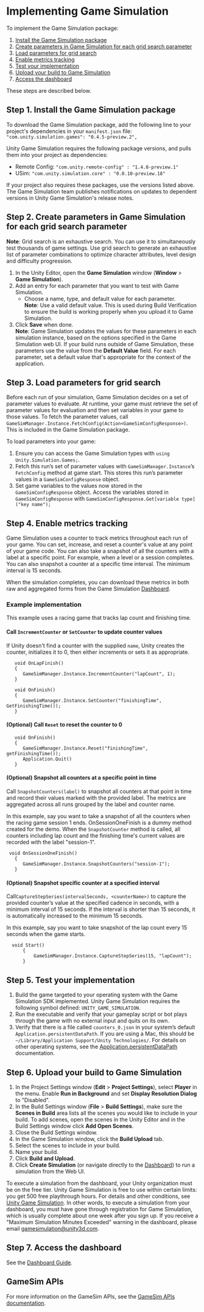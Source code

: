# Implementing Game Simulation

To implement the Game Simulation package:

1. [Install the Game Simulation package](#step-1-install-the-game-simulation-package)
2. [Create parameters in Game Simulation for each grid search parameter](#step-2-create-parameters-in-game-simulation-for-each-grid-search-parameter)
3. [Load parameters for grid search](#step-3-load-parameters-for-grid-search)
4. [Enable metrics tracking](#step-4-enable-metrics-tracking)
5. [Test your implementation](#step-5-test-your-implementation)
6. [Upload your build to Game Simulation](#step-6-upload-your-build-to-game-simulation)
7. [Access the dashboard](#step-7-access-the-dashboard)

These steps are described below.

## Step 1. Install the Game Simulation package
To download the Game Simulation package, add the following line to your project's dependencies in your `manifest.json` file: `"com.unity.simulation.games": "0.4.5-preview.2",`

Unity Game Simulation requires the following package versions, and pulls them into your project as dependencies:
* Remote Config: `"com.unity.remote-config" : "1.4.0-preview.1"`
* USim: `"com.unity.simulation.core" : "0.0.10-preview.18"`

If your project also requires these packages, use the versions listed above. The Game Simulation team publishes notifications on updates to dependent versions in Unity Game Simulation's release notes.

## Step 2. Create parameters in Game Simulation for each grid search parameter

**Note**: Grid search is an exhaustive search. You can use it to simultaneously test thousands of game settings. Use grid search to generate an exhaustive list of parameter combinations to optimize character attributes, level design and difficulty progression.

1. In the Unity Editor, open the **Game Simulation** window (**Window** > **Game Simulation**).
2. Add an entry for each parameter that you want to test with Game Simulation.
   - Choose a name, type, and default value for each parameter.<br />**Note**: Use a valid default value. This is used during Build Verification to ensure the build is working properly when you upload it to Game Simulation.
3. Click **Save** when done.<br />
**Note**: Game Simulation updates the values for these parameters in each simulation instance, based on the options specified in the Game Simulation web UI. If your build runs outside of Game Simulation, these parameters use the value from the **Default Value** field. For each parameter, set a default value that's appropriate for the context of the application. 

## Step 3. Load parameters for grid search
Before each run of your simulation, Game Simulation decides on a set of parameter values to evaluate. At runtime, your game must retrieve the set of parameter values for evaluation and then set variables in your game to those values. To fetch the parameter values, call `GameSimManager.Instance.FetchConfig(Action<GameSimConfigResponse>)`. This is included in the Game Simulation package. 

To load parameters into your game:
1. Ensure you can access the Game Simulation types with `using Unity.Simulation.Games;`.
2. Fetch this run’s set of parameter values with `GameSimManager.Instance`’s `FetchConfig` method at game start. This stores this run’s parameter values in a `GameSimConfigResponse` object.
3. Set game variables to the values now stored in the `GameSimConfigResponse` object. Access the variables stored in `GameSimConfigResponse` with
`GameSimConfigResponse.Get[variable type]("key name");`

## Step 4. Enable metrics tracking
Game Simulation uses a counter to track metrics throughout each run of your game. You can set, increase, and reset a counter's value at any point of your game code. You can also take a snapshot of all the counters with a label at a specific point. For example, when a level or a session completes. You can also snapshot a counter at a specific time interval. The minimum interval is 15 seconds. 

When the simulation completes, you can download these metrics in both raw and aggregated forms from the Game Simulation [Dashboard](https://gamesimulation.unity3d.com).


### Example implementation
This example uses a racing game that tracks lap count and finishing time.

#### Call `IncrementCounter` or `SetCounter` to update counter values 

If Unity doesn't find a counter with the supplied `name`, Unity creates the counter, initializes it to 0, then either increments or sets it as appropriate.
```
   void OnLapFinish()
   {        
      GameSimManager.Instance.IncrementCounter("lapCount", 1);
   }

   void OnFinish()
   {        
      GameSimManager.Instance.SetCounter("finishingTime", GetFinishingTime());
   }
```

#### (Optional) Call `Reset` to reset the counter to 0
```
   void OnFinish()
   {        
      GameSimManager.Instance.Reset("finishingTime", getFinishingTime());
      Application.Quit()
   }
```

#### (Optional) Snapshot all counters at a specific point in time

Call `SnapshotCounters(label)` to snapshot all counters at that point in time and record their values marked with the provided label. The metrics are aggregated across all runs grouped by the label and counter name.

In this example, say you want to take a snapshot of all the counters when the racing game session 1 ends. OnSessionOneFinish is a dummy method created for the demo. When the `SnapshotCounter` method is called, all counters including lap count and the finishing time's current values are recorded with the label "session-1".
```
 void OnSessionOneFinish()
   {        
      GameSimManager.Instance.SnapshotCounters("session-1");
   }
```

#### (Optional) Snapshot specific counter at a specified interval

Call`CaptureStepSeries(intervalSeconds, <counterName>)` to capture the provided counter’s value at the specified cadence in seconds, with a minimum interval of 15 seconds. If the interval is shorter than 15 seconds, it is automatically increased to the minimum 15 seconds.

In this example, say you want to take snapshot of the lap count every 15 seconds when the game starts.
```
  void Start()
      {
          GameSimManager.Instance.CaptureStepSeries(15, "lapCount");
      }
```

## Step 5. Test your implementation
1. Build the game targeted to your operating system with the Game Simulation SDK implemented. Unity Game Simulation requires the following symbol defined: `UNITY_GAME_SIMULATION`.
2. Run the executable and verify that your gameplay script or bot plays through the game with no external input and quits on its own.
3. Verify that there is a file called `counters_0.json` in your system’s default `Application.persistentDataPath`. If you are using a Mac, this should be `~/Library/Application Support/Unity Technologies/`. For details on other operating systems, see the [Application.persistentDataPath](https://docs.unity3d.com/ScriptReference/Application-persistentDataPath.html) documentation. 

## Step 6. Upload your build to Game Simulation
1. In the Project Settings window (**Edit** > **Project Settings**), select **Player** in the menu. Enable **Run in Background** and set **Display Resolution Dialog** to "Disabled".
2. In the Build Settings window (**File** > **Build Settings**), make sure the **Scenes in Build** area lists all the scenes you would like to include in your build. To add scenes, open the scenes in the Unity Editor and in the Build Settings window click **Add Open Scenes**.
3. Close the Build Settings window.
4. In the Game Simulation window, click the **Build Upload** tab.
5. Select the scenes to include in your build.
6. Name your build.
7. Click **Build and Upload**.
8. Click **Create Simulation** (or navigate directly to the [Dashboard](https://gamesimulation.unity3d.com)) to run a simulation from the Web UI. 

To execute a simulation from the dashboard, your Unity organization must be on the free tier. Unity Game Simulation is free to use within certain limits: you get 500 free playthrough hours. For details and other conditions, see [Unity Game Simulation](https://unity.com/products/game-simulation). In other words, to execute a simulation from your dashboard, you must have gone through registration for Game Simulation, which is usually complete about one week after you sign up. If you receive a "Maximum Simulation Minutes Exceeded" warning in the dashboard, please email [gamesimulation@unity3d.com](mailto:gamesimulation@unity3d.com).

## Step 7. Access the dashboard
See the [Dashboard Guide](https://unity-technologies.github.io/gamesimulation/Docs/Dashboard.html).

## GameSim APIs
For more information on the GameSim APIs, see the [GameSim APIs documentation](https://unity-technologies.github.io/gamesimulation/Docs/gamesim-apis.html).
